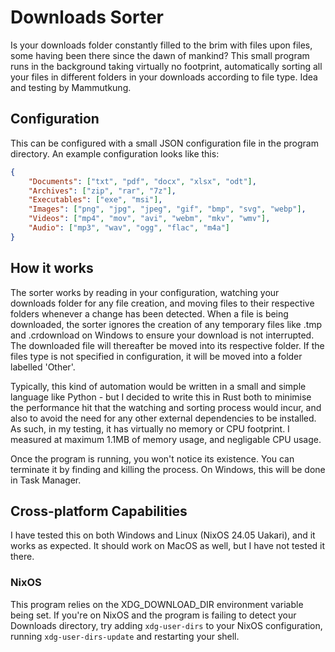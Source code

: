 # Downloads Sorter

Is your downloads folder constantly filled to the brim with files upon files, some having been there since the dawn of mankind?
This small program runs in the background taking virtually no footprint, automatically sorting all your files in different folders
in your downloads according to file type. Idea and testing by Mammutkung.

## Configuration

This can be configured with a small JSON configuration file in the program directory. 
An example configuration looks like this:
```json
{
	"Documents": ["txt", "pdf", "docx", "xlsx", "odt"],
	"Archives": ["zip", "rar", "7z"],
	"Executables": ["exe", "msi"],
	"Images": ["png", "jpg", "jpeg", "gif", "bmp", "svg", "webp"],
	"Videos": ["mp4", "mov", "avi", "webm", "mkv", "wmv"],
	"Audio": ["mp3", "wav", "ogg", "flac", "m4a"]
}
```

## How it works

The sorter works by reading in your configuration, watching your downloads folder for any file creation, 
and moving files to their respective folders whenever a change has been detected. When a file is being downloaded,
the sorter ignores the creation of any temporary files like .tmp and .crdownload on Windows to ensure your download 
is not interrupted. The downloaded file will thereafter be moved into its respective folder. If the files type is 
not specified in configuration, it will be moved into a folder labelled 'Other'.

Typically, this kind of automation would be written in a small and simple language like Python - but I 
decided to write this in Rust both to minimise the performance hit that the watching and sorting process would incur,
and also to avoid the need for any other external dependencies to be installed. As such, in my testing, it has 
virtually no memory or CPU footprint. I measured at maximum 1.1MB of memory usage, and negligable CPU usage.

Once the program is running, you won't notice its existence. You can terminate it by finding and killing the process.
On Windows, this will be done in Task Manager.

## Cross-platform Capabilities

I have tested this on both Windows and Linux (NixOS 24.05 Uakari), and it works as expected. It should work on MacOS as well, 
but I have not tested it there.

### NixOS
This program relies on the XDG_DOWNLOAD_DIR environment variable being set. If you're on NixOS and the program is failing to 
detect your Downloads directory, try adding `xdg-user-dirs` to your NixOS configuration, running `xdg-user-dirs-update` and 
restarting your shell.
